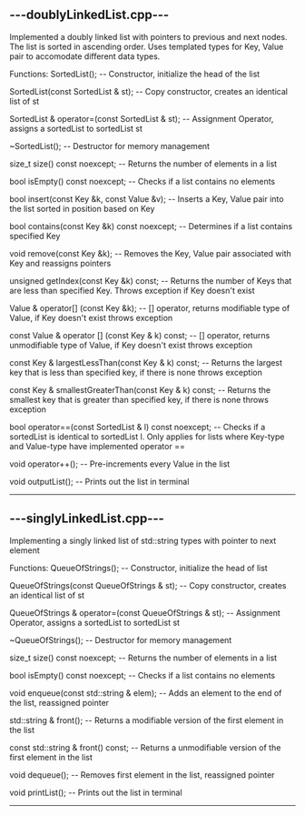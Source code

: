 ---doublyLinkedList.cpp---
-------------------------------------------------------------------------------------------------------------------------
Implemented a doubly linked list with pointers to previous and next nodes.
The list is sorted in ascending order.
Uses templated types for Key, Value pair to accomodate different data types.

Functions:
SortedList(); -- Constructor, initialize the head of the list

SortedList(const SortedList & st); -- Copy constructor, creates an identical list of st

SortedList & operator=(const SortedList & st); -- Assignment Operator, assigns a sortedList to sortedList st

~SortedList(); -- Destructor for memory management

size_t size() const noexcept; -- Returns the number of elements in a list

bool isEmpty() const noexcept; -- Checks if a list contains no elements

bool insert(const Key &k, const Value &v); -- Inserts a Key, Value pair into the list sorted in position based on Key

bool contains(const Key &k) const noexcept; -- Determines if a list contains specified Key

void remove(const Key &k); -- Removes the Key, Value pair associated with Key and reassigns pointers

unsigned getIndex(const Key &k) const; -- Returns the number of Keys that are less than specified Key. Throws exception if Key doesn't exist

Value & operator[] (const Key &k); -- [] operator, returns modifiable type of Value, if Key doesn't exist throws exception

const Value & operator [] (const Key & k) const; -- [] operator, returns unmodifiable type of Value, if Key doesn't exist throws exception

const Key & largestLessThan(const Key & k) const; -- Returns the largest key that is less than specified key, if there is none throws exception

const Key & smallestGreaterThan(const Key & k) const; -- Returns the smallest key that is greater than specified key, if there is none throws exception

bool operator==(const SortedList & l) const noexcept; -- Checks if a sortedList is identical to sortedList l. Only applies for lists where Key-type and Value-type have implemented operator == 

void operator++(); -- Pre-increments every Value in the list

void outputList(); -- Prints out the list in terminal

-------------------------------------------------------------------------------------------------------------------------

---singlyLinkedList.cpp---
-------------------------------------------------------------------------------------------------------------------------
Implementing a singly linked list of std::string types with pointer to next element

Functions:
QueueOfStrings(); -- Constructor, initialize the head of list

QueueOfStrings(const QueueOfStrings & st); -- Copy constructor, creates an identical list of st

QueueOfStrings & operator=(const QueueOfStrings & st); -- Assignment Operator, assigns a sortedList to sortedList st

~QueueOfStrings(); -- Destructor for memory management

size_t size() const noexcept; -- Returns the number of elements in a list

bool isEmpty() const noexcept; -- Checks if a list contains no elements

void enqueue(const std::string & elem); -- Adds an element to the end of the list, reassigned pointer

std::string & front(); -- Returns a modifiable version of the first element in the list

const std::string & front() const; -- Returns a unmodifiable version of the first element in the list

void dequeue(); -- Removes first element in the list, reassigned pointer

void printList(); -- Prints out the list in terminal

-------------------------------------------------------------------------------------------------------------------------